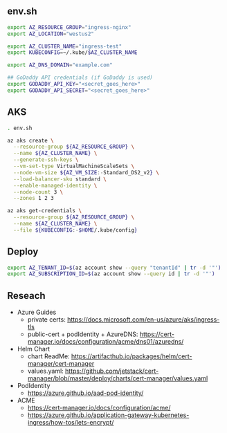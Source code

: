 

## env.sh

```bash
export AZ_RESOURCE_GROUP="ingress-nginx"
export AZ_LOCATION="westus2"

export AZ_CLUSTER_NAME="ingress-test"
export KUBECONFIG=~/.kube/$AZ_CLUSTER_NAME

export AZ_DNS_DOMAIN="example.com"

## GoDaddy API credentials (if GoDaddy is used)
export GODADDY_API_KEY="<secret_goes_here>"
export GODADDY_API_SECRET="<secret_goes_here>"
```

## AKS

```bash
. env.sh

az aks create \
  --resource-group ${AZ_RESOURCE_GROUP} \
  --name ${AZ_CLUSTER_NAME} \
  --generate-ssh-keys \
  --vm-set-type VirtualMachineScaleSets \
  --node-vm-size ${AZ_VM_SIZE:-Standard_DS2_v2} \
  --load-balancer-sku standard \
  --enable-managed-identity \
  --node-count 3 \
  --zones 1 2 3

az aks get-credentials \
  --resource-group ${AZ_RESOURCE_GROUP} \
  --name ${AZ_CLUSTER_NAME} \
  --file ${KUBECONFIG:-$HOME/.kube/config}
```

## Deploy

```bash
export AZ_TENANT_ID=$(az account show --query "tenantId" | tr -d '"')
export AZ_SUBSCRIPTION_ID=$(az account show --query id | tr -d '"')
```


## Reseach

* Azure Guides
  * private certs: https://docs.microsoft.com/en-us/azure/aks/ingress-tls
  * public-cert + podIdentity + AzureDNS: https://cert-manager.io/docs/configuration/acme/dns01/azuredns/
* Helm Chart
  * chart ReadMe: https://artifacthub.io/packages/helm/cert-manager/cert-manager
  * values.yaml: https://github.com/jetstack/cert-manager/blob/master/deploy/charts/cert-manager/values.yaml
* PodIdentity
  * https://azure.github.io/aad-pod-identity/
* ACME
  * https://cert-manager.io/docs/configuration/acme/
  * https://azure.github.io/application-gateway-kubernetes-ingress/how-tos/lets-encrypt/
